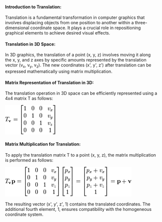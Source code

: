 #### Introduction to Translation:

Translation is a fundamental transformation in computer graphics that involves displacing objects from one position to another within a three-dimensional coordinate space. It plays a crucial role in repositioning graphical elements to achieve desired visual effects.

#### Translation in 3D Space:

In 3D graphics, the translation of a point (x, y, z) involves moving it along the x, y, and z axes by specific amounts represented by the translation vector (v<sub>x</sub>, v<sub>y</sub>, v<sub>z</sub>). The new coordinates (x', y', z') after translation can be expressed mathematically using matrix multiplication.

#### Matrix Representation of Translation in 3D:

The translation operation in 3D space can be efficiently represented using a 4x4 matrix T as follows:

<img src="./images/translation-matrix.png">

#### Matrix Multiplication for Translation:

To apply the translation matrix T to a point (x, y, z), the matrix multiplication is performed as follows:

<img src="./images/point_translation.png">

The resulting vector (x', y', z', 1) contains the translated coordinates. The additional fourth element, 1, ensures compatibility with the homogeneous coordinate system.
